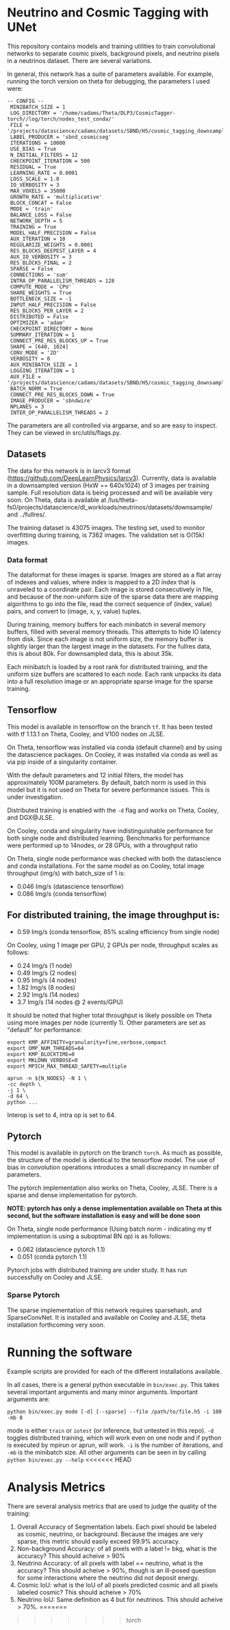 # Neutrino and Cosmic Tagging with UNet

This repository contains models and training utilities to train convolutional networks to separate cosmic pixels, background pixels, and neutrino pixels in a neutrinos dataset.  There are several variations.

In general, this network has a suite of parameters available.  For example, running the torch version on theta for debugging, the parameters I used were:

```
-- CONFIG --
 MINIBATCH_SIZE = 1
 LOG_DIRECTORY = '/home/cadams/Theta/DLP3/CosmicTagger-torch//log/torch/nodes_test_conda/'
 FILE = '/projects/datascience/cadams/datasets/SBND/H5/cosmic_tagging_downsample/cosmic_tagging_downsample_train_sparse.h5'
 LABEL_PRODUCER = 'sbnd_cosmicseg'
 ITERATIONS = 10000
 USE_BIAS = True
 N_INITIAL_FILTERS = 12
 CHECKPOINT_ITERATION = 500
 RESIDUAL = True
 LEARNING_RATE = 0.0001
 LOSS_SCALE = 1.0
 IO_VERBOSITY = 3
 MAX_VOXELS = 35000
 GROWTH_RATE = 'multiplicative'
 BLOCK_CONCAT = False
 MODE = 'train'
 BALANCE_LOSS = False
 NETWORK_DEPTH = 5
 TRAINING = True
 MODEL_HALF_PRECISION = False
 AUX_ITERATION = 10
 REGULARIZE_WEIGHTS = 0.0001
 RES_BLOCKS_DEEPEST_LAYER = 4
 AUX_IO_VERBOSITY = 3
 RES_BLOCKS_FINAL = 2
 SPARSE = False
 CONNECTIONS = 'sum'
 INTRA_OP_PARALLELISM_THREADS = 128
 COMPUTE_MODE = 'CPU'
 SHARE_WEIGHTS = True
 BOTTLENECK_SIZE = -1
 INPUT_HALF_PRECISION = False
 RES_BLOCKS_PER_LAYER = 2
 DISTRIBUTED = False
 OPTIMIZER = 'adam'
 CHECKPOINT_DIRECTORY = None
 SUMMARY_ITERATION = 1
 CONNECT_PRE_RES_BLOCKS_UP = True
 SHAPE = [640, 1024]
 CONV_MODE = '2D'
 VERBOSITY = 0
 AUX_MINIBATCH_SIZE = 1
 LOGGING_ITERATION = 1
 AUX_FILE = '/projects/datascience/cadams/datasets/SBND/H5/cosmic_tagging_downsample/cosmic_tagging_downsample_test_sparse.h5'
 BATCH_NORM = True
 CONNECT_PRE_RES_BLOCKS_DOWN = True
 IMAGE_PRODUCER = 'sbndwire'
 NPLANES = 3
 INTER_OP_PARALLELISM_THREADS = 2
```

The parameters are all controlled via argparse, and so are easy to inspect.  They can be viewed in src/utils/flags.py.

## Datasets

The data for this network is in larcv3 format (https://github.com/DeepLearnPhysics/larcv3).  Currently, data is available in a downsampled version (HxW == 640x1024) of 3 images per training sample.  Full resolution data is being processed and will be available very soon.  On Theta, data is available at /lus/theta-fs0/projects/datascience/dl_workloads/neutrinos/datasets/downsample/ and ../fullres/.

The training dataset is 43075 images.  The testing set, used to monitor overfitting during training, is 7362 images.  The validation set is O(15k) images.

### Data format

The dataformat for these images is sparse.  Images are stored as a flat array of indexes and values, where index is mapped to a 2D index that is unraveled to a coordinate pair.  Each image is stored consecutively in file, and because of the non-uniform size of the sparse data there are mapping algorithms to go into the file, read the correct sequence of (index, value) pairs, and convert to (image, x, y, value) tuples.

During training, memory buffers for each minibatch in several memory buffers, filled with several memory threads.  This attempts to hide IO latency from disk.  Since each image is not uniform size, the memory buffer is slightly larger than the largest image in the datasets.  For the fullres data, this is about 80k.  For downsampled data, this is about 35k.

Each minibatch is loaded by a root rank for distributed training, and the uniform size buffers are scattered to each node.  Each rank unpacks its data into a full resolution image or an appropriate sparse image for the sparse training.


## Tensorflow

This model is available in tensorflow on the branch `tf`.  It has been tested with tf 1.13.1 on Theta, Cooley, and V100 nodes on JLSE.

On Theta, tensorflow was installed via conda (default channel) and by using the datascience packages.  On Cooley, it was installed via conda as well as via pip inside of a singularity container.

With the default parameters and 12 initial filters, the model has approximately 100M parameters.  By default, batch norm is used in this model but it is not used on Theta for severe performance issues.  This is under investigation.

Distributed training is enabled with the `-d` flag and works on Theta, Cooley, and DGX@JLSE.

On Cooley, conda and singularity have indistinguishable performance for both single node and distributed learning.  Benchmarks for performance were performed up to 14nodes, or 28 GPUs, with a throughput ratio 

On Theta, single node performance was checked with both the datascience and conda installations.  For the same model as on Cooley, total image throughput (img/s) with batch_size of 1 is:
 - 0.046 Img/s (datascience tensorflow)
 - 0.086 Img/s (conda tensorflow)

For distributed training, the image throughput is:
 - 
 - 0.59 Img/s (conda tensorflow, 85% scaling efficiency from single node)

On Cooley, using 1 image per GPU, 2 GPUs per node, throughput scales as follows:
 - 0.24 Img/s (1 node)
 - 0.49 Img/s (2 nodes)
 - 0.95 Img/s (4 nodes)
 - 1.82 Img/s (8 nodes)
 - 2.92 Img/s (14 nodes)
 - 3.7  Img/s (14 nodes @ 2 events/GPU)

It should be noted that higher total throughput is likely possible on Theta using more images per node (currently 1).  Other parameters are set as "default" for performance:
```
export KMP_AFFINITY=granularity=fine,verbose,compact 
export OMP_NUM_THREADS=64
export KMP_BLOCKTIME=0
export MKLDNN_VERBOSE=0 
export MPICH_MAX_THREAD_SAFETY=multiple

aprun -n ${N_NODES} -N 1 \
-cc depth \
-j 1 \
-d 64 \
python ...
```
Interop is set to 4, intra op is set to 64.

## Pytorch

This model is available in pytorch on the branch `torch`.  As much as possible, the structure of the model is identical to the tensorflow model.  The use of bias in convolution operations introduces a small discrepancy in number of parameters.

The pytorch implementation also works on Theta, Cooley, JLSE.  There is a sparse and dense implementation for pytorch.

**NOTE: pytorch has only a dense implementation available on Theta at this second, but the software installation is easy and will be done soon**

On Theta, single node performance (Using batch norm - indicating my tf implementation is using a suboptimal BN op) is as follows:
 - 0.062 (datascience pytorch 1.1)
 - 0.051 (conda pytorch 1.1)

Pytorch jobs with distributed training are under study.  It has run successfully on Cooley and JLSE.

### Sparse Pytorch

The sparse implementation of this network requires sparsehash, and SparseConvNet.  It is installed and available on Cooley and JLSE, theta installation forthcoming very soon.

# Running the software

Example scripts are provided for each of the different installations available.

In all cases, there is a general python executable in `bin/exec.py`.  This takes several important arguments and many minor arguments.  Important arguments are:

`python bin/exec.py mode [-d] [--sparse] --file /path/to/file.h5 -i 100 -mb 8 `

mode is either `train` or `iotest` (or inference, but untested in this repo).  `-d` toggles distributed training, which will work even on one node and if python is executed by mpirun or aprun, will work.  `-i` is the number of iterations, and `-mb` is the minibatch size.  All other arguments can be seen in by calling `python bin/exec.py --help`
<<<<<<< HEAD

# Analysis Metrics

There are several analysis metrics that are used to judge the quality of the training:
 1) Overall Accuracy of Segmentation labels. Each pixel should be labeled as cosmic, neutrino, or background.  Because the images are very sparse, this metric should easily exceed 99.9% accuracy.
 2) Non-background Accuracy: of all pixels with a label != bkg, what is the accuracy? This should acheive > 90%
 3) Neutrino Accuracy: of all pixels with label == neutrino, what is the accuracy?  This should acheive > 90%, though is an ill-posed question for some interactions where the neutrino did not deposit energy.
 4) Cosmic IoU: what is the IoU of all pixels predicted cosmic and all pixels labeled cosmic?  This should acheive > 70%
 5) Neutrino IoU: Same definition as 4 but for neutrinos.  This should acheive > 70%.
=======
>>>>>>> torch
